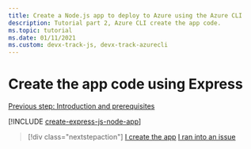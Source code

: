 ```yaml
---
title: Create a Node.js app to deploy to Azure using the Azure CLI
description: Tutorial part 2, Azure CLI create the app code.
ms.topic: tutorial
ms.date: 01/11/2021
ms.custom: devx-track-js, devx-track-azurecli
---
```


# Create the app code using Express

[Previous step: Introduction and prerequisites](tutorial-vscode-azure-cli-node-01.md)

[!INCLUDE [create-express-js-node-app](../includes/create-node-app.md)]


> [!div class="nextstepaction"]
> [I create the app](tutorial-vscode-azure-cli-node-03.md) [I ran into an issue](https://www.research.net/r/PWZWZ52?tutorial=node-deployment&step=express)
